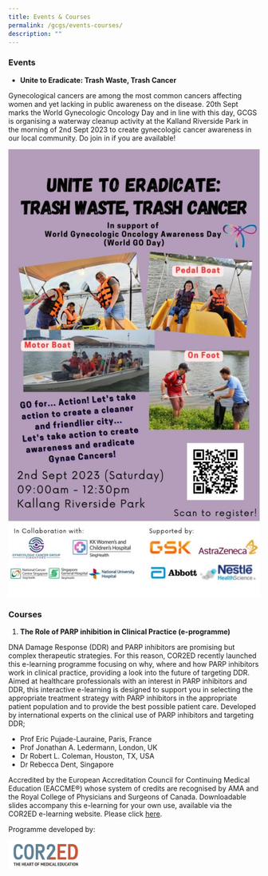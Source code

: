 ```yaml
---
title: Events & Courses
permalink: /gcgs/events-courses/
description: ""
---
```

### Events

*   **Unite to Eradicate: Trash Waste, Trash Cancer**
    
Gynecological cancers are among the most common cancers affecting women and yet lacking in public awareness on the disease. 20th Sept marks the World Gynecologic Oncology Day and in line with this day, GCGS is organising a waterway cleanup activity at the Kalland Riverside Park in the morning of 2nd Sept 2023 to create gynecologic cancer awareness in our local community. Do join in if you are available!

![](/images/GCGS%20Gynecologic%20Cancer%20Group/Events%20&amp;%20Courses/gcgs-go-day-2023-576x1024.jpg)

### Courses

1. **The Role of PARP inhibition in Clinical Practice (e-programme)**
    

DNA Damage Response (DDR) and PARP inhibitors are promising but complex therapeutic strategies. For this reason, COR2ED recently launched this e-learning programme focusing on why, where and how PARP inhibitors work in clinical practice, providing a look into the future of targeting DDR. Aimed at healthcare professionals with an interest in PARP inhibitors and DDR, this interactive e-learning is designed to support you in selecting the appropriate treatment strategy with PARP inhibitors in the appropriate patient population and to provide the best possible patient care. Developed by international experts on the clinical use of PARP inhibitors and targeting DDR;

*   Prof Eric Pujade-Lauraine, Paris, France
*   Prof Jonathan A. Ledermann, London, UK
*   Dr Robert L. Coleman, Houston, TX, USA
*   Dr Rebecca Dent, Singapore

Accredited by the European Accreditation Council for Continuing Medical Education (EACCME®) whose system of credits are recognised by AMA and the Royal College of Physicians and Surgeons of Canada. Downloadable slides accompany this e-learning for your own use, available via the COR2ED e-learning website. Please click&nbsp;[here](https://cor2ed.com/news/the-role-of-parp-inhibition-in-clinical-practice?referral=ddr_gcgs&amp;courseid=46).

Programme developed by:

<img src="/images/GCGS%20Gynecologic%20Cancer%20Group/Events%20&amp;%20Courses/cor2ed-300x116.jpg" align="left" style="width:150px">